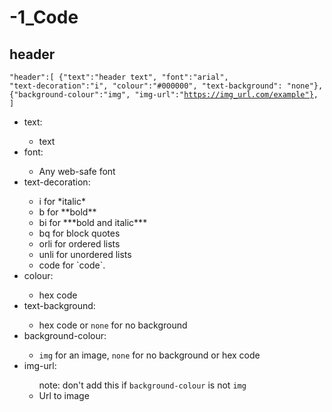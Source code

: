# -1_Code
## header
<code>"header":[
  {"text":"header text", "font":"arial", "text-decoration":"i", "colour":"#000000", "text-background": "none"}, 
  {"background-colour":"img", "img-url":"https://img_url.com/example"},
]</code>
<ul>
<li>text:</li>
<ul>
  <li>text</li>
  </ul>
<li>font:</li>
  <ul>
    <li>Any web-safe font</li>
  </ul>
<li>text-decoration:</li>
<ul>
  <li>i for *italic*</li><li>b for **bold**</li><li>bi for ***bold and italic***</li><li>bq for block quotes</li><li>orli for ordered lists</li><li>unli for unordered lists</li><li>code for `code`.</li>
</ul>
<li>colour:</li>
  <ul>
    <li>hex code</li>
  </ul>
  <li>text-background:</li>
  <ul>
    <li>hex code or <code>none</code> for no background</li>
  </ul>
  <li>background-colour:</li>
  <ul>
    <li><code>img</code> for an image, <code>none</code> for no background or hex code</li>
  </ul>
  <li>img-url:</li>
  <ul>
    note: don't add this if <code>background-colour</code> is not <code>img</code>
    <li>Url to image</li>
  </ul>
</ul>
